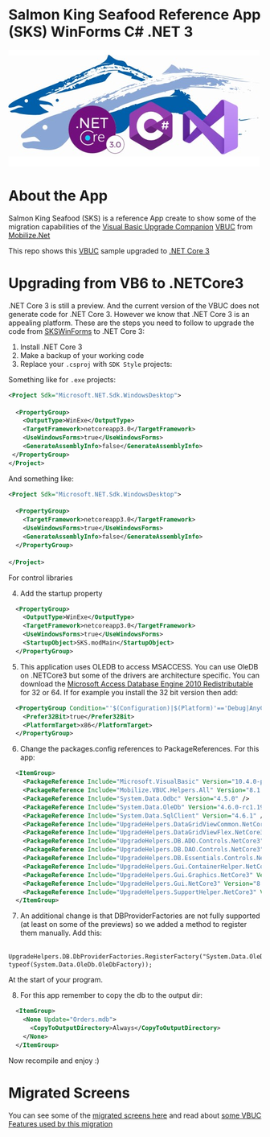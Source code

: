 # Salmon King Seafood Reference App (SKS) WinForms C# .NET 3

![SKSWinForms](./Media/SKSWINFORMSNetCore3.jpg)

# About the App
Salmon King Seafood (SKS) is a reference App create to show some of the migration capabilities of the [Visual Basic Upgrade Companion](https://www.mobilize.net/visual-basic-upgrade-companion) [VBUC](https://www.mobilize.net/visual-basic-upgrade-companion) from [Mobilize.Net](https://www.mobilize.net)

This repo shows this [VBUC](https://www.mobilize.net/visual-basic-upgrade-companion) sample upgraded to [.NET Core 3](https://docs.microsoft.com/en-us/dotnet/core/whats-new/dotnet-core-3-0)

# Upgrading from VB6 to .NETCore3

.NET Core 3 is still a preview. And the current version of the VBUC does not generate code for .NET Core 3. 
However we know that .NET Core 3 is an appealing platform.
These are the steps you need to follow to upgrade the code from [SKSWinForms](https://github.com/MobilizeNet/SKSWinForms/) to .NET Core 3: 

1. Install .NET Core 3
2. Make a backup of your working code
3. Replace your `.csproj` with `SDK Style` projects:

Something like for `.exe` projects:
```xml
<Project Sdk="Microsoft.NET.Sdk.WindowsDesktop">

  <PropertyGroup>
    <OutputType>WinExe</OutputType>
    <TargetFramework>netcoreapp3.0</TargetFramework>
    <UseWindowsForms>true</UseWindowsForms>
    <GenerateAssemblyInfo>false</GenerateAssemblyInfo>
 </PropertyGroup>
</Project>
```

And something like:
```xml
<Project Sdk="Microsoft.NET.Sdk.WindowsDesktop">

  <PropertyGroup>
    <TargetFramework>netcoreapp3.0</TargetFramework>
    <UseWindowsForms>true</UseWindowsForms>
    <GenerateAssemblyInfo>false</GenerateAssemblyInfo>
  </PropertyGroup>

</Project>
```
For control libraries

4. Add the startup property

```xml
  <PropertyGroup>
    <OutputType>WinExe</OutputType>
    <TargetFramework>netcoreapp3.0</TargetFramework>
    <UseWindowsForms>true</UseWindowsForms>
    <StartupObject>SKS.modMain</StartupObject>
  </PropertyGroup>
```
5. This application uses OLEDB to access MSACCESS. You can use OleDB on .NETCore3 but some of the drivers are architecture specific. You can download the [Microsoft Access Database Engine 2010 Redistributable](https://www.microsoft.com/en-us/download/details.aspx?id=13255) for 32 or 64. If for example you install the 32 bit version then add:

```xml
  <PropertyGroup Condition="'$(Configuration)|$(Platform)'=='Debug|AnyCPU'">
    <Prefer32Bit>true</Prefer32Bit>
    <PlatformTarget>x86</PlatformTarget>
  </PropertyGroup>
```

6. Change the packages.config references to PackageReferences. For this app:
```xml
  <ItemGroup>
    <PackageReference Include="Microsoft.VisualBasic" Version="10.4.0-preview.18571.3" />
    <PackageReference Include="Mobilize.VBUC.Helpers.All" Version="8.1.2-rc0876" />
    <PackageReference Include="System.Data.Odbc" Version="4.5.0" />
    <PackageReference Include="System.Data.OleDb" Version="4.6.0-rc1.19456.4" />
    <PackageReference Include="System.Data.SqlClient" Version="4.6.1" />
    <PackageReference Include="UpgradeHelpers.DataGridViewCommon.NetCore3" Version="8.1.2-rc0876" />
    <PackageReference Include="UpgradeHelpers.DataGridViewFlex.NetCore3" Version="8.1.2-rc0876" />
    <PackageReference Include="UpgradeHelpers.DB.ADO.Controls.NetCore3" Version="8.1.2-rc0876" />
    <PackageReference Include="UpgradeHelpers.DB.DAO.Controls.NetCore3" Version="8.1.2-rc0876" />
    <PackageReference Include="UpgradeHelpers.DB.Essentials.Controls.NetCore3" Version="8.1.2-rc0876" />
    <PackageReference Include="UpgradeHelpers.Gui.ContainerHelper.NetCore3" Version="8.1.2-rc0876" />
    <PackageReference Include="UpgradeHelpers.Gui.Graphics.NetCore3" Version="8.1.2-rc0876" />
    <PackageReference Include="UpgradeHelpers.Gui.NetCore3" Version="8.1.2-rc0876" />
    <PackageReference Include="UpgradeHelpers.SupportHelper.NetCore3" Version="8.1.2-rc0876" />
  </ItemGroup>
```
7. An additional change is that DBProviderFactories are not fully supported (at least on some of the previews) so we added a method to register them manually. Add this:

```
            UpgradeHelpers.DB.DbProviderFactories.RegisterFactory("System.Data.OleDb", typeof(System.Data.OleDb.OleDbFactory));
```
At the start of your program.

8. For this app remember to copy the db to the output dir:
```xml
  <ItemGroup>
    <None Update="Orders.mdb">
      <CopyToOutputDirectory>Always</CopyToOutputDirectory>
    </None>
  </ItemGroup>
```  

Now recompile and enjoy :)

# Migrated Screens

You can see some of the [migrated screens here](https://github.com/MobilizeNet/SKSWinForms/#migrated-screens) and read about [some VBUC Features used by this migration](https://github.com/MobilizeNet/SKSWinForms/#some-vbuc-features-used-by-this-migration)

